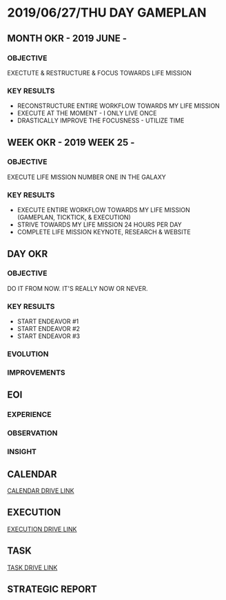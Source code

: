 # 2019/06/27/THU DAY GAMEPLAN

## MONTH OKR - 2019 JUNE -

### OBJECTIVE

EXECTUTE & RESTRUCTURE & FOCUS TOWARDS LIFE MISSION

### KEY RESULTS

- RECONSTRUCTURE ENTIRE WORKFLOW TOWARDS MY LIFE MISSION
- EXECUTE AT THE MOMENT - I ONLY LIVE ONCE
- DRASTICALLY IMPROVE THE FOCUSNESS - UTILIZE TIME

## WEEK OKR - 2019 WEEK 25 -

### OBJECTIVE

EXECUTE LIFE MISSION NUMBER ONE IN THE GALAXY

### KEY RESULTS

- EXECUTE ENTIRE WORKFLOW TOWARDS MY LIFE MISSION (GAMEPLAN, TICKTICK, & EXECUTION)
- STRIVE TOWARDS MY LIFE MISSION 24 HOURS PER DAY
- COMPLETE LIFE MISSION KEYNOTE, RESEARCH & WEBSITE

## DAY OKR

### OBJECTIVE

DO IT FROM NOW. IT'S REALLY NOW OR NEVER.

### KEY RESULTS

- START ENDEAVOR #1
- START ENDEAVOR #2
- START ENDEAVOR #3

### EVOLUTION

### IMPROVEMENTS

## EOI

### EXPERIENCE

### OBSERVATION

### INSIGHT

## CALENDAR

[CALENDAR DRIVE LINK](https://drive.google.com/open?id=1LSqaNH8eOGPr_3sKT6Qf0IHTTDsz2h7P)

## EXECUTION

[EXECUTION DRIVE LINK](https://drive.google.com/open?id=1gEGlGwOUcVeKLIHLHL6FbLOa4d4XjM58XKu_tloTF3U)

## TASK

[TASK DRIVE LINK](https://drive.google.com/open?id=1XyIS2fgCR19_nHGRg1kEIOfBrOd43PXg)

## STRATEGIC REPORT
